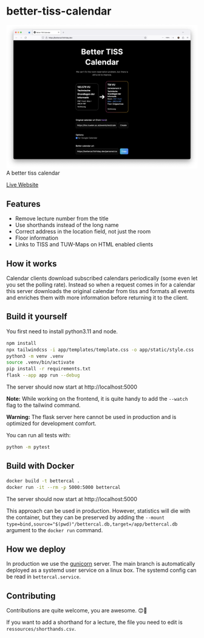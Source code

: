 # better-tiss-calendar

![Screenshot](screenshot.png)
A better tiss calendar

[Live Website](https://bettercal.flofriday.dev)

## Features

- Remove lecture number from the title
- Use shorthands instead of the long name
- Correct address in the location field, not just the room
- Floor information
- Links to TISS and TUW-Maps on HTML enabled clients

## How it works

Calendar clients download subscribed calendars periodically (some even let you 
set the polling rate). Instead so when a request comes in for a calendar this 
server downloads the original calendar from tiss and formats all events and 
enriches them with more information before returning it to the client.

## Build it yourself

You first need to install python3.11 and node.

```bash
npm install
npx tailwindcss -i app/templates/template.css -o app/static/style.css
python3 -m venv .venv
source .venv/bin/activate
pip install -r requirements.txt
flask --app app run --debug
```

The server should now start at http://localhost:5000

**Note:** While working on the frontend, it is quite handy to add the `--watch` 
flag to the tailwind command.

**Warning:** The flask server here cannot be used in production and is optimized
for development comfort.

You can run all tests with:

```bash
python -m pytest
```

## Build with Docker

```bash
docker build -t bettercal .
docker run -it --rm -p 5000:5000 bettercal
```

The server should now start at http://localhost:5000

This approach can be used in production. However, statistics will die with the 
container, but they can be preserved by adding the 
`--mount type=bind,source="$(pwd)"/bettercal.db,target=/app/bettercal.db` argument to the 
`docker run` command.

## How we deploy 

In production we use the [gunicorn](https://gunicorn.org/) server.
The main branch is automatically deployed as a systemd user service on a linux 
box. The systemd config can be read in `bettercal.service`.

## Contributing

Contributions are quite welcome, you are awesome. 😊🎉

If you want to add a shorthand for a lecture, the file you need to edit is 
`ressources/shorthands.csv`.